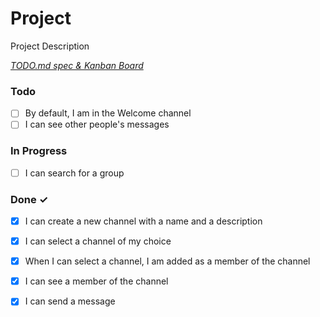 # Project

Project Description

<em>[TODO.md spec & Kanban Board](https://bit.ly/3fCwKfM)</em>

### Todo

- [ ] By default, I am in the Welcome channel  
- [ ] I can see other people's messages  

### In Progress

- [ ] I can search for a group  

### Done ✓

- [x] I can create a new channel with a name and a description  
- [x] I can select a channel of my choice  
- [x] When I can select a channel, I am added as a member of the channel  
- [x] I can see a member of the channel  
- [x] I can send a message  

